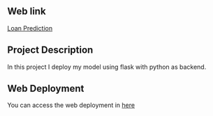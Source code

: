 ## Web link

[Loan Prediction](https://dphiloanmodel.herokuapp.com/)

## Project Description

In this project I deploy my model using flask with python as backend. 

## Web Deployment

You can access the web deployment in [here](templates/index.html)